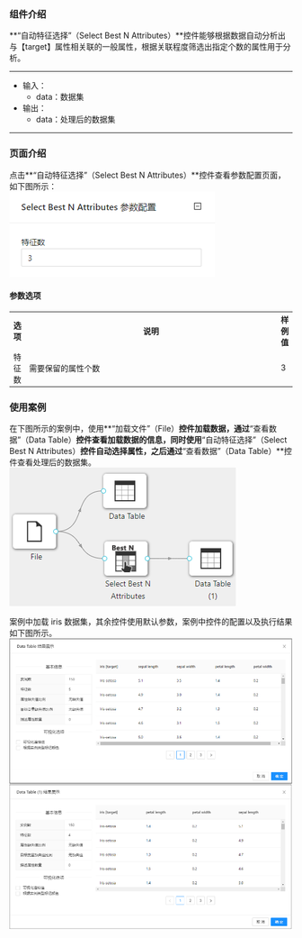 ### 组件介绍
**“自动特征选择”（Select Best N Attributes）**控件能够根据数据自动分析出与【target】属性相关联的一般属性，根据关联程度筛选出指定个数的属性用于分析。

<hr/>

- 输入：
  - data：数据集
- 输出：
  - data：处理后的数据集

<hr/>


### 页面介绍
点击**“自动特征选择”（Select Best N Attributes）**控件查看参数配置页面，如下图所示：  
![param](/img/aistudio/feature-engineering/select-best-n-attributes/param.png)

#### 参数选项
<table>
  <tr>
    <th>选项</th>
    <th width="650">说明</th>
    <th>样例值</th>
  </tr>
  <tr>
      <td>特征数</td> 
      <td>
      需要保留的属性个数
      </td> 
      <td>3</td>
  </tr>
</table>

### 使用案例
在下图所示的案例中，使用**“加载文件”（File）**控件加载数据，通过**“查看数据”（Data Table）**控件查看加载数据的信息，同时使用**“自动特征选择”（Select Best N Attributes）**控件自动选择属性，之后通过**“查看数据”（Data Table）**控件查看处理后的数据集。   
![workflow](/img/aistudio/feature-engineering/select-best-n-attributes/workflow.png)

案例中加载 iris 数据集，其余控件使用默认参数，案例中控件的配置以及执行结果如下图所示。    
![workflow-result](/img/aistudio/feature-engineering/select-best-n-attributes/workflow-result.png)